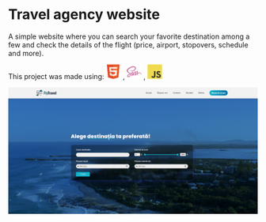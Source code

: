 # Travel agency website

A simple website where you can search your favorite destination among a few and check the details of the flight (price, airport, stopovers, schedule and more).
<p>This project was made using: <img style="pointerEvents:none" src="https://raw.githubusercontent.com/devicons/devicon/master/icons/html5/html5-original.svg" width="30"/>
, <img src="https://raw.githubusercontent.com/devicons/devicon/master/icons/sass/sass-original.svg" width="30"/>
, <img src="https://raw.githubusercontent.com/devicons/devicon/master/icons/javascript/javascript-original.svg" width="30"/>
</p>

![Overview photo1](src/design/photo1.png)

 

